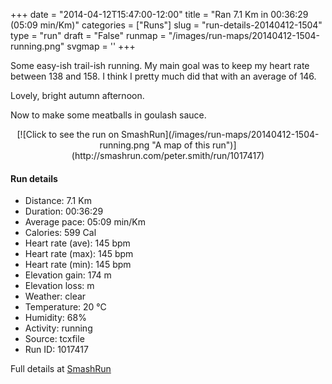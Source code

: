 +++
date = "2014-04-12T15:47:00-12:00"
title = "Ran 7.1 Km in 00:36:29 (05:09 min/Km)"
categories = ["Runs"]
slug = "run-details-20140412-1504"
type = "run"
draft = "False"
runmap = "/images/run-maps/20140412-1504-running.png"
svgmap = '<polyline points="0 53, 4 46, 14 48, 25 34, 44 46, 60 50, 66 55, 71 49, 80 43, 94 41, 98 46, 100 52, 95 60, 83 67, 78 66, 70 57, 71 51, 75 45, 81 42, 96 42, 100 49, 100 52, 97 55, 90 55, 93 60, 83 67, 76 64, 69 57, 69 53, 71 50, 74 47, 82 42, 95 41, 97 45, 92 37, 84 37, 77 39, 74 41, 70 51, 74 55, 65 54, 57 48, 45 48, 39 43, 24 35, 16 45">'
+++

Some easy-ish trail-ish running. My main goal was to keep my heart rate between 138 and 158. I think I pretty much did that with an average of 146. 

Lovely, bright autumn afternoon. 

Now to make some meatballs in goulash sauce. 



<!--more-->

<center>
[![Click to see the run on SmashRun](/images/run-maps/20140412-1504-running.png "A map of this run")](http://smashrun.com/peter.smith/run/1017417)
</center>

#### Run details

* Distance: 7.1 Km
* Duration: 00:36:29
* Average pace: 05:09 min/Km
* Calories: 599 Cal
* Heart rate (ave): 145 bpm
* Heart rate (max): 145 bpm
* Heart rate (min): 145 bpm
* Elevation gain: 174 m
* Elevation loss:  m
* Weather: clear
* Temperature: 20 &deg;C
* Humidity: 68%
* Activity: running
* Source: tcxfile
* Run ID: 1017417

Full details at [SmashRun](http://smashrun.com/peter.smith/run/1017417)
